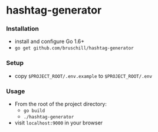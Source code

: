 # hashtag-generator

### Installation
- install and configure Go 1.6+
- `go get github.com/bruschill/hashtag-generator`

### Setup
- copy `$PROJECT_ROOT/.env.example` to `$PROJECT_ROOT/.env`

### Usage
- From the root of the project directory:
  - `go build`
  - `./hashtag-generator`
- visit `localhost:9000` in your browser
